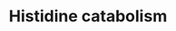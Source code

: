 ---
annotations:
- id: PW:0001267
  parent: classic metabolic pathway
  type: Pathway Ontology
  value: histidine degradation pathway
authors:
- ReactomeTeam
- DeSl
description: The major pathway of histidine catabolism, annotated here, proceeds in
  four steps to yield glutamate and, in the process, convert one molecule of tetrahydrofolate
  to 5-formiminotetrahydrofolate (Morris et al. 1972). Histidine can also be decarboxylated
  to form histamine. Histidine can also be used to form carnosine (beta-alanyl-L-histidine),
  an abundant dipeptide in skeletal muscle and brain of most vertebrates.  View original
  pathway at [http://www.reactome.org/PathwayBrowser/#DIAGRAM=70921 Reactome].
last-edited: 2021-01-25
organisms:
- Homo sapiens
redirect_from:
- /index.php/Pathway:WP4988
- /instance/WP4988
revision: null
schema-jsonld:
- '@context': https://schema.org/
  '@id': https://wikipathways.github.io/pathways/WP4988.html
  '@type': Dataset
  creator:
    '@type': Organization
    name: WikiPathways
  description: The major pathway of histidine catabolism, annotated here, proceeds
    in four steps to yield glutamate and, in the process, convert one molecule of
    tetrahydrofolate to 5-formiminotetrahydrofolate (Morris et al. 1972). Histidine
    can also be decarboxylated to form histamine. Histidine can also be used to form
    carnosine (beta-alanyl-L-histidine), an abundant dipeptide in skeletal muscle
    and brain of most vertebrates.  View original pathway at [http://www.reactome.org/PathwayBrowser/#DIAGRAM=70921
    Reactome].
  keywords:
  - 4I-5PROA
  - ADP
  - AMDHD1
  - ATP
  - AdoHcy
  - AdoMet
  - Anserine
  - CARN
  - CARNMT1
  - CARNS1
  - CO2
  - FITHF
  - 'FTCD '
  - FTCD octamer
  - H+
  - H2O
  - HAL
  - HNMT
  - Hist
  - L-Glu
  - L-His
  - MeHist
  - 'NAD+ '
  - NF-Glu
  - NH4+
  - 'PXLP-K305-HDC '
  - PXLP-K305-HDC dimer
  - Pi
  - THF
  - UCA
  - 'UROC1 '
  - UROC1:NAD+
  - b-Ala
  license: CC0
  name: Histidine catabolism
seo: CreativeWork
title: Histidine catabolism
wpid: WP4988
---